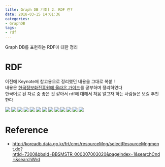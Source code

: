 ```yaml
---
title: Graph DB 기초] 2. RDF 란?
date: 2018-03-15 14:01:36
categories:
- GraphDB
tags:
- rdf
---
```


Graph DB를 표현하는 RDF에 대한 정리

# RDF

이전에 Keynote에 참고용으로 정리했던 내용을 그대로 복붙 ! <br />
내용은 [한국정보화진흥원에 올라온 가이드](http://koreadb.data.go.kr/frt/cms/resourceMng/selectResourceMngment.do?nttId=7300&bbsId=BBSMSTR_000007003020&pageIndex=1&searchCnd=&searchWrd)를 공부하며 정리하였다 <br />
한국어로 된 자료 중 좋은 것 같아서 rdf에 대해서 처음 알고자 하는 사람들은 보길 추천한다

![](https://github.com/m1raedoraemi/m1raedoraemi.github.io/blob/master/_posts/_image/RDF.002.jpeg?raw=true)
![](https://github.com/m1raedoraemi/m1raedoraemi.github.io/blob/master/_posts/_image/RDF.003.jpeg?raw=true)
![](https://github.com/m1raedoraemi/m1raedoraemi.github.io/blob/master/_posts/_image/RDF.004.jpeg?raw=true)
![](https://github.com/m1raedoraemi/m1raedoraemi.github.io/blob/master/_posts/_image/RDF.005.jpeg?raw=true)
![](https://github.com/m1raedoraemi/m1raedoraemi.github.io/blob/master/_posts/_image/RDF.006.jpeg?raw=true)
![](https://github.com/m1raedoraemi/m1raedoraemi.github.io/blob/master/_posts/_image/RDF.007.jpeg?raw=true)
![](https://github.com/m1raedoraemi/m1raedoraemi.github.io/blob/master/_posts/_image/RDF.008.jpeg?raw=true)
![](https://github.com/m1raedoraemi/m1raedoraemi.github.io/blob/master/_posts/_image/RDF.009.jpeg?raw=true)
![](https://github.com/m1raedoraemi/m1raedoraemi.github.io/blob/master/_posts/_image/RDF.010.jpeg?raw=true)
![](https://github.com/m1raedoraemi/m1raedoraemi.github.io/blob/master/_posts/_image/RDF.011.jpeg?raw=true)
![](https://github.com/m1raedoraemi/m1raedoraemi.github.io/blob/master/_posts/_image/RDF.012.jpeg?raw=true)
![](https://github.com/m1raedoraemi/m1raedoraemi.github.io/blob/master/_posts/_image/RDF.013.jpeg?raw=true)
![](https://github.com/m1raedoraemi/m1raedoraemi.github.io/blob/master/_posts/_image/RDF.014.jpeg?raw=true)

# Reference
- <http://koreadb.data.go.kr/frt/cms/resourceMng/selectResourceMngment.do?nttId=7300&bbsId=BBSMSTR_000007003020&pageIndex=1&searchCnd=&searchWrd>